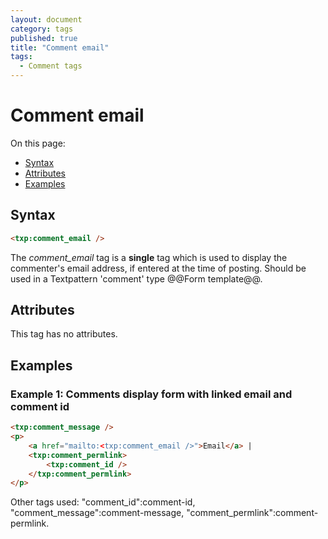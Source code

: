 ```yaml
---
layout: document
category: tags
published: true
title: "Comment email"
tags:
  - Comment tags
---
```


# Comment email

On this page:

* [Syntax](#user-content-syntax)
* [Attributes](#user-content-attributes)
* [Examples](#user-content-examples)

## Syntax

```html
<txp:comment_email />
```

The *comment_email* tag is a __single__ tag which is used to display the commenter's email address, if entered at the time of posting. Should be used in a Textpattern 'comment' type @@Form template@@.

## Attributes

This tag has no attributes.

## Examples

### Example 1: Comments display form with linked email and comment id

```html
<txp:comment_message />
<p>
    <a href="mailto:<txp:comment_email />">Email</a> |
    <txp:comment_permlink>
        <txp:comment_id />
    </txp:comment_permlink>
</p>
```

Other tags used: "comment_id":comment-id, "comment_message":comment-message, "comment_permlink":comment-permlink.
